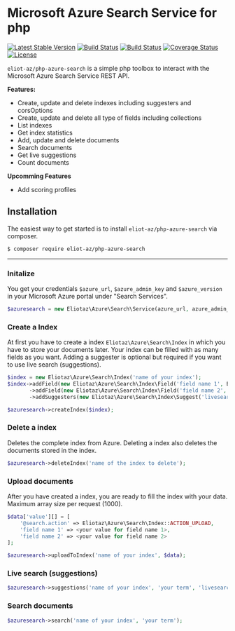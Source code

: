 # Microsoft Azure Search Service for php
[![Latest Stable Version](https://poser.pugx.org/eliot-az/php-azure-search/v/stable)](https://packagist.org/packages/eliot-az/php-azure-search)
[![Build Status](https://eliot-az.visualstudio.com/azure-search-php/_apis/build/status/eliot-az.azure-search-php)](https://eliot-az.visualstudio.com/azure-search-php/_build/latest?definitionId=1)
[![Build Status](https://travis-ci.com/eliot-az/azure-search-php.svg?branch=master)](https://travis-ci.org/eliot-az/azure-search-php)
[![Coverage Status](https://coveralls.io/repos/github/eliot-az/azure-search-php/badge.svg?branch=master&t=1)](https://coveralls.io/github/eliot-az/azure-search-php?branch=master)
[![License](https://poser.pugx.org/eliot-az/php-azure-search/license)](https://packagist.org/packages/eliot-az/php-azure-search)

`eliot-az/php-azure-search` is a simple php toolbox to interact with the Microsoft Azure Search Service REST API.

**Features:**
- Create, update and delete indexes including suggesters and corsOptions
- Create, update and delete all type of fields including collections
- List indexes
- Get index statistics
- Add, update and delete documents
- Search documents
- Get live suggestions
- Count documents

 **Upcomming Features**
 * Add scoring profiles

## Installation
The easiest way to get started is to install `eliot-az/php-azure-search` via composer.
```bash
$ composer require eliot-az/php-azure-search
```
---

### Initalize
You get your credentials `$azure_url`, `$azure_admin_key` and `$azure_version` in your Microsoft Azure portal under "Search Services".
```php
$azuresearch = new Eliotaz\Azure\Search\Service(azure_url, azure_admin_key, azure_version);
```

### Create a Index
At first you have to create a index `Eliotaz\Azure\Search\Index` in which you have to store your documents later. Your index can be filled with as many fields as you want. Adding a suggester is optional but required if you want to use live search (suggestions).

```php
$index = new Eliotaz\Azure\Search\Index('name of your index');
$index->addField(new Eliotaz\Azure\Search\Index\Field('field name 1', Eliotaz\Azure\Search\Index\Field::TYPE_STRING, true))
       ->addField(new Eliotaz\Azure\Search\Index\Field('field name 2', Eliotaz\Azure\Search\Index\Field::TYPE_STRING))
       ->addSuggesters(new Eliotaz\Azure\Search\Index\Suggest('livesearch', ['field name(s)']));

$azuresearch->createIndex($index);
```

### Delete a index
Deletes the complete index from Azure. Deleting a index also deletes the documents stored in the index.
```php
$azuresearch->deleteIndex('name of the index to delete');
```

### Upload documents
After you have created a index, you are ready to fill the index with your data. Maximum array size per request (1000).
```php
$data['value'][] = [
    '@search.action' => Eliotaz\Azure\Search\Index::ACTION_UPLOAD,
    'field name 1' => <your value for field name 1>,
    'field name 2' => <your value for field name 2>
];

$azuresearch->uploadToIndex('name of your index', $data);
```

### Live search (suggestions)
```php
$azuresearch->suggestions('name of your index', 'your term', 'livesearch')
```

### Search documents
```php
$azuresearch->search('name of your index', 'your term');
```
